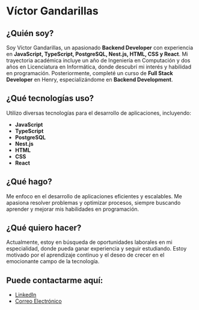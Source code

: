 # Víctor Gandarillas

## ¿Quién soy?
Soy Víctor Gandarillas, un apasionado **Backend Developer** con experiencia en **JavaScript, TypeScript, PostgreSQL, Nest.js, HTML, CSS y React**. Mi trayectoria académica incluye un año de Ingeniería en Computación y dos años en Licenciatura en Informática, donde descubrí mi interés y habilidad en programación. Posteriormente, completé un curso de **Full Stack Developer** en Henry, especializándome en **Backend Development**.

## ¿Qué tecnologías uso?
Utilizo diversas tecnologías para el desarrollo de aplicaciones, incluyendo:
- **JavaScript**
- **TypeScript**
- **PostgreSQL**
- **Nest.js**
- **HTML**
- **CSS**
- **React**

## ¿Qué hago?
Me enfoco en el desarrollo de aplicaciones eficientes y escalables. Me apasiona resolver problemas y optimizar procesos, siempre buscando aprender y mejorar mis habilidades en programación.

## ¿Qué quiero hacer?
Actualmente, estoy en búsqueda de oportunidades laborales en mi especialidad, donde pueda ganar experiencia y seguir estudiando. Estoy motivado por el aprendizaje continuo y el deseo de crecer en el emocionante campo de la tecnología.

## Puede contactarme aquí:
- [LinkedIn](https://www.linkedin.com/in/victor-gandarillas/)
- [Correo Electrónico](victorgandarillas12@gmail.com)
